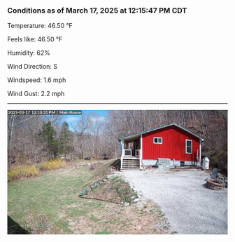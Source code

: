 ### Conditions as of March 17, 2025 at 12:15:47 PM CDT 

Temperature: 46.50 &deg;F

Feels like: 46.50 &deg;F

Humidity: 62%

Wind Direction: S

Windspeed: 1.6 mph

Wind Gust: 2.2 mph

---

<img src="./images/latest.jpeg"/>

